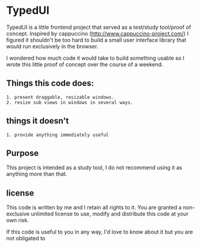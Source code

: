 # TypedUI

TypedUI is a little frontend project that served as a test/study tool/proof of concept. Inspired by cappuccino (http://www.cappuccino-project.com/) I figured it shouldn't be too hard to build a small user interface library that would run exclusively in the browser.

I wondered how much code it would take to build something usable so I wrote this little proof of concept over the course of a weekend.

## Things this code does:

    1. present draggable, resizable windows.
    2. resize sub views in windows in several ways.

## things it doesn't

    1. provide anything immediately useful

## Purpose

This project is intended as a study tool, I do not recommend using it as anything more than that. 

## license

This code is written by me and I retain all rights to it. You are granted a non-exclusive unlimited license to use, modify and distribute this code at your own risk.

If this code is useful to you in any way, I'd love to know about it but you are not obligated to 

